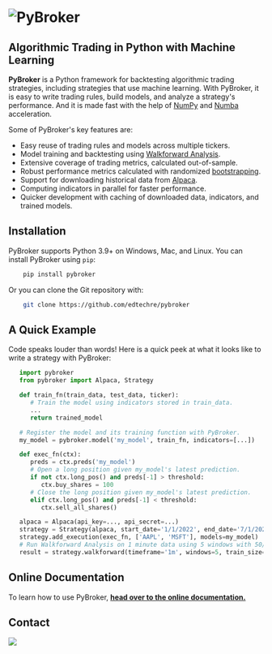 <h1>
    <img src="https://github.com/edtechre/pybroker/blob/master/docs/_static/pybroker-logo.png?raw=true" alt="PyBroker">
</h1>

## Algorithmic Trading in Python with Machine Learning

**PyBroker** is a Python framework for backtesting algorithmic trading strategies,
including strategies that use machine learning. With PyBroker, it is easy to
write trading rules, build models, and analyze a strategy's performance. And it
is made fast with the help of [NumPy](https://numpy.org/) and
[Numba](https://numba.pydata.org/) acceleration.

Some of PyBroker's key features are:

- Easy reuse of trading rules and models across multiple tickers.
- Model training and backtesting using [Walkforward Analysis](https://www.youtube.com/watch?v=WBZ_Vv-iMv4).
- Extensive coverage of trading metrics, calculated out-of-sample.
- Robust performance metrics calculated with randomized [bootstrapping](https://en.wikipedia.org/wiki/Bootstrapping_(statistics)).
- Support for downloading historical data from [Alpaca](https://alpaca.markets/).
- Computing indicators in parallel for faster performance.
- Quicker development with caching of downloaded data, indicators, and trained models.

## Installation

PyBroker supports Python 3.9+ on Windows, Mac, and Linux. You can install
PyBroker using ``pip``:

```bash
    pip install pybroker
```

Or you can clone the Git repository with:

```bash
    git clone https://github.com/edtechre/pybroker
```

## A Quick Example

Code speaks louder than words! Here is a quick peek at what it looks like to
write a strategy with PyBroker:

```python
   import pybroker
   from pybroker import Alpaca, Strategy

   def train_fn(train_data, test_data, ticker):
      # Train the model using indicators stored in train_data.
      ...
      return trained_model

   # Register the model and its training function with PyBroker.
   my_model = pybroker.model('my_model', train_fn, indicators=[...])

   def exec_fn(ctx):
      preds = ctx.preds('my_model')
      # Open a long position given my_model's latest prediction.
      if not ctx.long_pos() and preds[-1] > threshold:
         ctx.buy_shares = 100
      # Close the long position given my_model's latest prediction.
      elif ctx.long_pos() and preds[-1] < threshold:
         ctx.sell_all_shares()

   alpaca = Alpaca(api_key=..., api_secret=...)
   strategy = Strategy(alpaca, start_date='1/1/2022', end_date='7/1/2022')
   strategy.add_execution(exec_fn, ['AAPL', 'MSFT'], models=my_model)
   # Run Walkforward Analysis on 1 minute data using 5 windows with 50/50 train/test data.
   result = strategy.walkforward(timeframe='1m', windows=5, train_size=0.5)
```

## Online Documentation

To learn how to use PyBroker, [**head over to the online documentation.**](http://www.pybroker.com)

## Contact

<img src="https://github.com/edtechre/pybroker/blob/master/docs/_static/email-image.png?raw=true">
